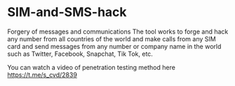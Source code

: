 # SIM-and-SMS-hack
Forgery of messages and communications The tool works to forge and hack any number from all countries of the world and make calls from any SIM card and send messages from any number or company name in the world such as Twitter, Facebook, Snapchat, Tik Tok, etc.



You can watch a video of penetration testing method here
https://t.me/s_cvd/2839
